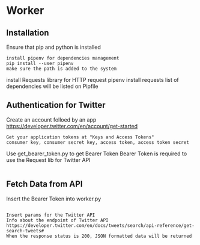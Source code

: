 # Worker

## Installation
Ensure that pip and python is installed

`````
install pipenv for dependencies management
pip install --user pipenv
make sure the path is added to the system
`````
install Requests library for HTTP request
pipenv install requests
list of dependencies will be listed on Pipfile


## Authentication for Twitter
Create an account folloed by an app
https://developer.twitter.com/en/account/get-started
`````
Get your application tokens at "Keys and Access Tokens"
consumer key, consumer secret key, access token, access token secret 
`````
Use get_bearer_token.py to get Bearer Token 
Bearer Token is required to use the Request lib for Twitter API
`````

`````
## Fetch Data from API 
Insert the Bearer Token into worker.py
`````

Insert params for the Twitter API
Info about the endpoint of Twitter API 
https://developer.twitter.com/en/docs/tweets/search/api-reference/get-search-tweets#
When the response status is 200, JSON formatted data will be returned 
